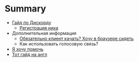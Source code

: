 # Summary

* [Гайд по Дискорду](README.md)
   * [Регистрация ника](registratsiya_nika.md)
* Дополнительная информация
   * [Обязательно клиент качать? Хочу в браузере сидеть](desktop-vs-web.md)
   * Как использовать голосовую связь?
* [Я хочу помочь](ya_hochu_pomoch.md)
* [Тот гайд на англ](chapter1.md)

